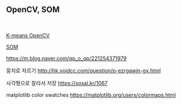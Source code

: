 ## OpenCV, SOM
<br>

[K-means OpenCV](https://www.pyimagesearch.com/2014/05/26/opencv-python-k-means-color-clustering/)


[SOM](http://bl.ocks.org/nbremer/0d2e658691a4f93cad92)


<https://m.blog.naver.com/qp_o_qp/221254371979>



뭉치로 자르기
<http://hk.voidcc.com/question/p-ezrgawjn-gx.html>

사각형으로 잘라서 저장
<https://sosal.kr/1067>

matplotlib color swatches
<https://matplotlib.org/users/colormaps.html>